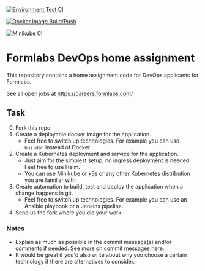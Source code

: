 [![Environment Test CI](https://github.com/Mussa-Codspace-org/Formlabs_DevOps_Task/actions/workflows/environment.yml/badge.svg)](https://github.com/Mussa-Codspace-org/Formlabs_DevOps_Task/actions/workflows/environment.yml)

[![Docker Image Build/Push](https://github.com/Mussa-Codspace-org/formlabs_devops_task/actions/workflows/docker-image-build.yml/badge.svg)](https://github.com/Mussa-Codspace-org/formlabs_devops_task/actions/workflows/docker-image-build.yml)

[![Minikube CI](https://github.com/Mussa-Codspace-org/formlabs_devops_task/actions/workflows/Minikube-CI.yml/badge.svg)](https://github.com/Mussa-Codspace-org/formlabs_devops_task/actions/workflows/Minikube-CI.yml)

# Formlabs DevOps home assignment

This repository contains a home assignment code for DevOps applicants for Formlabs.

See all open jobs at https://careers.formlabs.com/


## Task

0. Fork this repo.
1. Create a deployable docker image for the application.
    - Feel free to switch up technologies. For example you can use `buildah` instead of Docker.
2. Create a Kubernetes deployment and service for the application.
    - Just aim for the simplest setup, no ingress deployment is needed. Feel free to use Helm.
    - You can use [Minikube](https://minikube.sigs.k8s.io/docs/start/) or [k3s](https://k3s.io/) or any other Kubernetes distribution you are familiar with.
3. Create automation to build, test and deploy the application when a change happens in git.
    - Feel free to switch up technologies. For example you can use an Ansible playbook or a Jenkins pipeline.
4. Send us the fork where you did your work.

### Notes

- Explain as much as possible in the commit message(s) and/or comments if needed. See more on commit messages [here](https://chris.beams.io/posts/git-commit/).
- It would be great if you'd also write about why you choose a certain technology if there are alternatives to consider.
